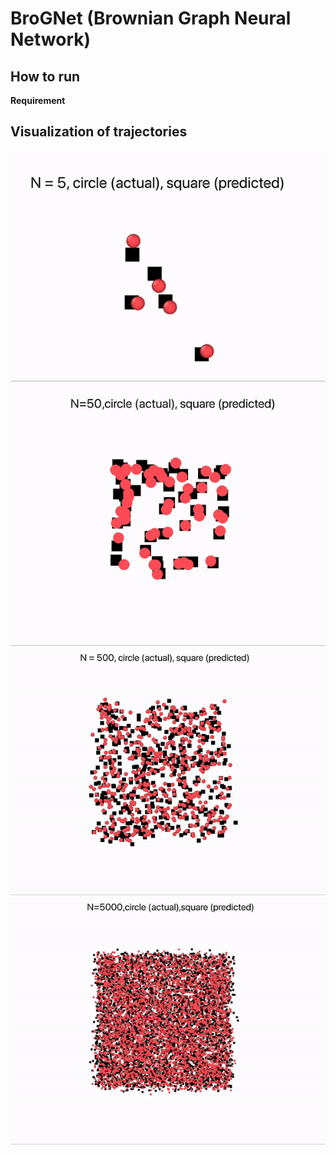 # BroGNet (Brownian Graph Neural Network)

## __How to run__

__Requirement__


## __Visualization of trajectories__
![/videos/N_5.gif](/videos/N_5.gif) ![/videos/N_50.gif](/videos/N_50.gif)
![/videos/N_500.gif](/videos/N_500.gif) ![/videos/N_5000.gif](/videos/N_5000.gif)

